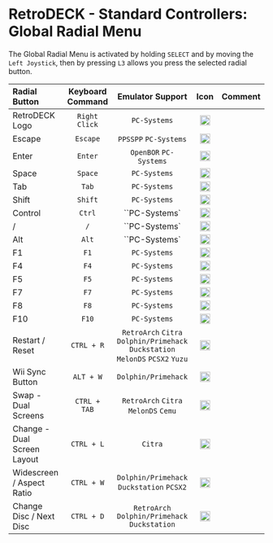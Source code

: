 #  RetroDECK - Standard Controllers: Global Radial Menu

The Global Radial Menu is activated by holding `SELECT` and by moving the `Left Joystick`, then by pressing `L3` allows you press the selected radial button.

Radial Button |	Keyboard Command|  Emulator Support     |    Icon |  Comment  |
| :---                    | :---:               | :---:                 |       :---:          |       :---:          |
| RetroDECK Logo          |   `Right Click`          |   `PC-Systems`  | <img src="../../../wiki_icons/binding_icons/RD-icon_circle_2_180x180.png" width="20">  |  |
| Escape          |   `Escape`          |  `PPSSPP` `PC-Systems`  |<img src="../../../wiki_icons/binding_icons/RD-ESC.png" width="20">    |  |
| Enter          |   `Enter`          |  `OpenBOR` `PC-Systems`  |  <img src="../../../wiki_icons/binding_icons/RD-Enter.png" width="20">   | |
| Space          |   `Space`          |   `PC-Systems`  | <img src="../../../wiki_icons/binding_icons/RD-space.png" width="20">  | |
| Tab          |   `Tab`          |   `PC-Systems`  | <img src="../../../wiki_icons/binding_icons/RD-Tab.png" width="20">  | |
| Shift          |   `Shift`          |   `PC-Systems`  | <img src="../../../wiki_icons/binding_icons/RD-shift.png" width="20">  | |
| Control          |   `Ctrl`          |  ``PC-Systems`  |  <img src="../../../wiki_icons/binding_icons/RD-ctrl.png" width="20">   | |
| /         |   `/`          |  ``PC-Systems`  |  <img src="../../../wiki_icons/binding_icons/RD-frontslash.png" width="20">   | |
| Alt          |   `Alt`          |  ``PC-Systems`  |  <img src="../../../wiki_icons/binding_icons/RD-alt.png" width="20">   | |
| F1          |   `F1`          |  `PC-Systems`  |  <img src="../../../wiki_icons/binding_icons/RD-F1.png" width="20">   |   |
| F4          |   `F4`          |  `PC-Systems`  |  <img src="../../../wiki_icons/binding_icons/RD-F4.png" width="20">   |   |
| F5          |   `F5`          |  `PC-Systems`  |  <img src="../../../wiki_icons/binding_icons/RD-F5.png" width="20">   |   |
| F7          |   `F7`          |  `PC-Systems`  |  <img src="../../../wiki_icons/binding_icons/RD-F7.png" width="20">   |  |
| F8          |   `F8`          |  `PC-Systems`  |  <img src="../../../wiki_icons/binding_icons/RD-F8.png" width="20">   |   |
| F10          |   `F10`          |  `PC-Systems`  |  <img src="../../../wiki_icons/binding_icons/RD-F10.png" width="20">   |  |
| Restart / Reset      |   `CTRL + R`          | `RetroArch` `Citra` `Dolphin/Primehack` `Duckstation` `MelonDS` `PCSX2`  `Yuzu`          |  <img src="../../../wiki_icons/binding_icons/RD-system-reboot.png" width="20">        |   |
| Wii Sync Button          |   `ALT + W`          |  `Dolphin/Primehack`  | <img src="../../../wiki_icons/binding_icons/RD-notification-network-wireless.png" width="20">    |  |
| Swap - Dual Screens          |   `CTRL + TAB`          |  `RetroArch` `Citra` `MelonDS` `Cemu`| <img src="../../../wiki_icons/binding_icons/RD-system-switch-user.png" width="20">    |  |
| Change - Dual Screen Layout          |   `CTRL + L`          |  `Citra` | <img src="../../../wiki_icons/binding_icons/RD-preferences-system-windows-actions.png" width="20">    |  |
| Widescreen / Aspect Ratio        |   `CTRL + W`          |  `Dolphin/Primehack` `Duckstation` `PCSX2`	 | <img src="../../../wiki_icons/binding_icons/RD-preferences-desktop-display.png" width="20">    |  |
| Change Disc / Next Disc        |   `CTRL + D`          |  `RetroArch` `Dolphin/Primehack` `Duckstation`| <img src="../../../wiki_icons/binding_icons/RD-application-x-iso.png" width="20">    |   |
